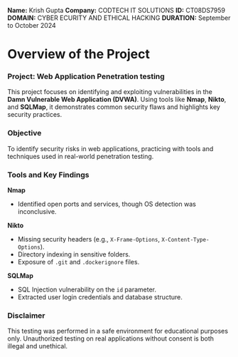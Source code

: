 **Name:** Krish Gupta
**Company:** CODTECH IT SOLUTIONS
**ID:** CT08DS7959
**DOMAIN:** CYBER ECURITY AND ETHICAL HACKING
**DURATION:** September to October 2024

# Overview of the Project

### Project: Web Application Penetration testing

This project focuses on identifying and exploiting vulnerabilities in the **Damn Vulnerable Web Application (DVWA)**. Using tools like **Nmap**, **Nikto**, and **SQLMap**, it demonstrates common security flaws and highlights key security practices.

### Objective
To identify security risks in web applications, practicing with tools and techniques used in real-world penetration testing.

### Tools and Key Findings

**Nmap**
- Identified open ports and services, though OS detection was inconclusive.

**Nikto**
- Missing security headers (e.g., `X-Frame-Options`, `X-Content-Type-Options`).
- Directory indexing in sensitive folders.
- Exposure of `.git` and `.dockerignore` files.

**SQLMap**
- SQL Injection vulnerability on the `id` parameter.
- Extracted user login credentials and database structure.

### Disclaimer
This testing was performed in a safe environment for educational purposes only. Unauthorized testing on real applications without consent is both illegal and unethical.

